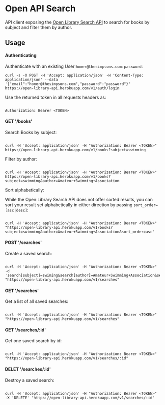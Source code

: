 # Open API Search

API client exposing the [Open Library Search API](https://openlibrary.org/dev/docs/api/search) to search for books by subject and filter them by author.

## Usage

#### Authenticating

Authenticate with an existing User `homer@thesimpsons.com:password`:

```
curl -s -X POST -H 'Accept: application/json' -H 'Content-Type: application/json' --data '{"email":"homer@thesimpsons.com","password":"password"}' https://open-library-api.herokuapp.com/v1/auth/login
```

Use the returned token in all requests headers as:

```

Authorization: Bearer <TOKEN>

```

#### GET '/books'

Search Books by subject:

```

curl -H 'Accept: application/json' -H "Authorization: Bearer <TOKEN>" https://open-library-api.herokuapp.com/v1/books?subject=swimming

```

Filter by author:

```

curl -H 'Accept: application/json' -H "Authorization: Bearer <TOKEN>" https://open-library-api.herokuapp.com/v1/books?subject=swimming&author=Amateur+Swimming+Association

```

Sort alphabetically:

While the Open Library Search API does not offer sorted results, you can sort your result set alphabetically in either direction by passing `sort_order=[asc|desc]`:

```

curl -H 'Accept: application/json' -H "Authorization: Bearer <TOKEN>" "https://open-library-api.herokuapp.com/v1/books?subject=swimming&author=Amateur+Swimming+Association&sort_order=asc"

```

#### POST '/searches'

Create a saved search:

```

curl -H 'Accept: application/json' -H "Authorization: Bearer <TOKEN>" -d 'search[subject]=swiming&search[author]=Amateur+Swimming+Association&search[sort_order]=asc' "https://open-library-api.herokuapp.com/v1/searches"

```

#### GET '/searches'

Get a list of all saved searches:

```

curl -H 'Accept: application/json' -H "Authorization: Bearer <TOKEN>" "https://open-library-api.herokuapp.com/v1/searches"

```

#### GET '/searches/:id'

Get one saved search by id:

```

curl -H 'Accept: application/json' -H "Authorization: Bearer <TOKEN>" "https://open-library-api.herokuapp.com/v1/searches/:id"

```

#### DELET '/searches/:id'

Destroy a saved search:

```

curl -H 'Accept: application/json' -H "Authorization: Bearer <TOKEN>" -X 'DELETE' "https://open-library-api.herokuapp.com/v1/searches/:id"

```

```

```
